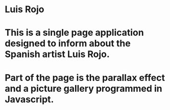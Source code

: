 # Luis Rojo
# This is a single page application designed to inform about the Spanish artist Luis Rojo.
# Part of the page is the parallax effect and a picture gallery programmed in Javascript.
